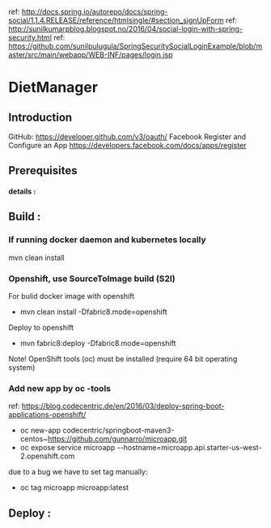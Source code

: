 
ref: http://docs.spring.io/autorepo/docs/spring-social/1.1.4.RELEASE/reference/htmlsingle/#section_signUpForm
ref: http://sunilkumarpblog.blogspot.no/2016/04/social-login-with-spring-security.html
ref: https://github.com/sunilpulugula/SpringSecuritySocialLoginExample/blob/master/src/main/webapp/WEB-INF/pages/login.jsp
# DietManager

## Introduction

GitHub: https://developer.github.com/v3/oauth/
Facebook Register and Configure an App https://developers.facebook.com/docs/apps/register

## Prerequisites

#### details :


## Build :

### If running docker daemon and kubernetes locally 
mvn clean install


### Openshift, use SourceToImage build (S2I)
For bulid docker image with openshift
- mvn clean install -Dfabric8.mode=openshift

Deploy to openshift
- mvn fabric8:deploy -Dfabric8.mode=openshift

Note! OpenShift tools (oc) must be installed (require 64 bit operating system)


### Add new app by oc -tools
 ref: https://blog.codecentric.de/en/2016/03/deploy-spring-boot-applications-openshift/
 
- oc new-app codecentric/springboot-maven3-centos~https://github.com/gunnarro/microapp.git
- oc expose service microapp --hostname=microapp.api.starter-us-west-2.openshift.com
 
due to a bug we have to set tag manually:
 - oc tag microapp microapp:latest

## Deploy :




